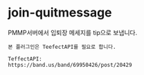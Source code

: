 # join-quitmessage
PMMP서버에서 입퇴장 메세지를 tip으로 보냅니다.

<pre><code>본 플러그인은 TeefectAPI를 필요로 합니다.</code></pre>

<pre><code>TeffectAPI:
https://band.us/band/69950426/post/20429</code></pre>
